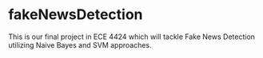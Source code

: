 # fakeNewsDetection
This is our final project in ECE 4424 which will tackle Fake News Detection utilizing Naive Bayes and SVM approaches.

